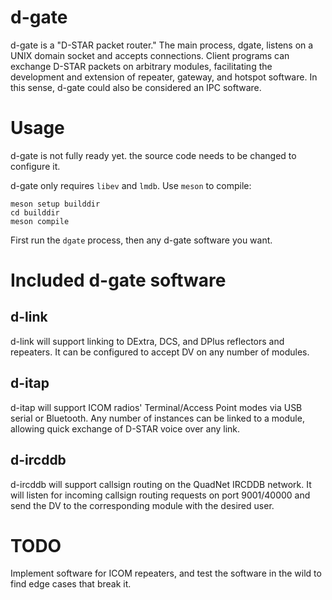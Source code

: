 # d-gate

d-gate is a "D-STAR packet router." The main process, dgate, listens on
a UNIX domain socket and accepts connections. Client programs can
exchange D-STAR packets on arbitrary modules, facilitating the
development and extension of repeater, gateway, and hotspot software. In
this sense, d-gate could also be considered an IPC software.

# Usage

d-gate is not fully ready yet. the source code needs to be changed to
configure it.

d-gate only requires `libev` and `lmdb`. Use `meson` to compile:

```
meson setup builddir
cd builddir
meson compile
```

First run the `dgate` process, then any d-gate software you want.

# Included d-gate software

## d-link
d-link will support linking to DExtra, DCS, and DPlus reflectors and
repeaters. It can be configured to accept DV on any number of modules.

## d-itap
d-itap will support ICOM radios' Terminal/Access Point modes via USB
serial or Bluetooth. Any number of instances can be linked to a module,
allowing quick exchange of D-STAR voice over any link.

## d-ircddb
d-ircddb will support callsign routing on the QuadNet IRCDDB network. It
will listen for incoming callsign routing requests on port 9001/40000
and send the DV to the corresponding module with the desired user.

# TODO
Implement software for ICOM repeaters, and test the software in the wild
to find edge cases that break it.
